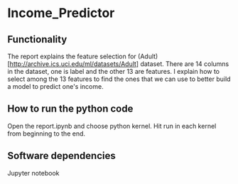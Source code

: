 # Income_Predictor

## Functionality

The report explains the feature selection for (Adult)[http://archive.ics.uci.edu/ml/datasets/Adult] dataset.
There are 14 columns in the dataset, one is label and the other 13 are features. I explain how to select among
the 13 features to find the ones that we can use to better build a model to predict one's income.

## How to run the python code

Open the report.ipynb and choose python kernel. Hit run in each kernel from beginning to the end.

## Software dependencies

Jupyter notebook  
